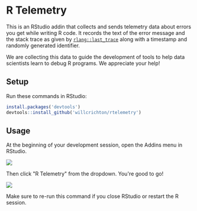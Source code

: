 # R Telemetry

This is an RStudio addin that collects and sends telemetry data about errors you get while writing R code. It records the text of the error message and the stack trace as given by [`rlang::last_trace`](https://rlang.r-lib.org/reference/last_error.html) along with a timestamp and randomly generated identifier.

We are collecting this data to guide the development of tools to help data scientists learn to debug R programs. We appreciate your help!

## Setup

Run these commands in RStudio:

```r
install.packages('devtools')
devtools::install_github('willcrichton/rtelemetry')
```

## Usage

At the beginning of your development session, open the Addins menu in RStudio.

![](https://github.com/willcrichton/rtelemetry/blob/master/assets/step1.png?raw=true)

Then click "R Telemetry" from the dropdown. You're good to go!

![](https://github.com/willcrichton/rtelemetry/blob/master/assets/step2.png?raw=true)

Make sure to re-run this command if you close RStudio or restart the R session.
